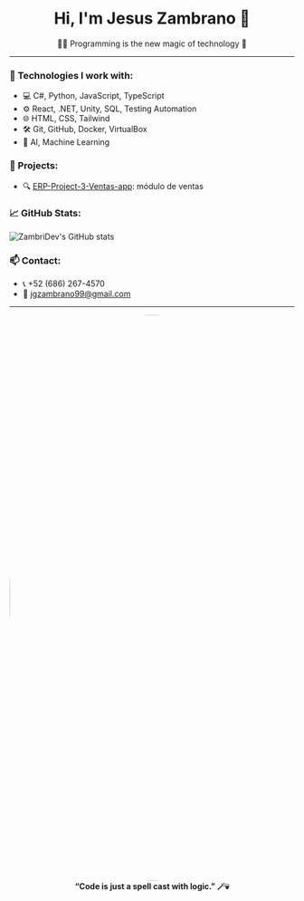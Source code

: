 <h1 align="center">Hi, I'm Jesus Zambrano 👋</h1>
<p align="center">🧙‍♂️ Programming is the new magic of technology 🔮</p>

---

### 🧰 Technologies I work with:
- 💻 C#, Python, JavaScript, TypeScript
- ⚙️ React, .NET, Unity, SQL, Testing Automation
- 🌐 HTML, CSS, Tailwind
- 🛠️ Git, GitHub, Docker, VirtualBox
- 🧠 AI, Machine Learning

### 🚀 Projects:
- 🔍 [ERP-Project-3-Ventas-app](https://github.com/ZambriDev/ERP-Project-3-Ventas-app): módulo de ventas

### 📈 GitHub Stats:
![ZambriDev's GitHub stats](https://github-readme-stats.vercel.app/api?username=ZambriDev&show_icons=true&theme=tokyonight)

### 📫 Contact:
- 📞 +52 (686) 267-4570
- 📧 jgzambrano99@gmail.com

---

<p align="center">
  <img src="https://github.com/ZambriDev.png" width="1000px" style="border-radius: 50%"><br/>
  <b>“Code is just a spell cast with logic.” 🪄💀</b>
</p>
